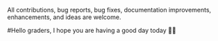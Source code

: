 All contributions, bug reports, bug fixes, documentation improvements, enhancements, and ideas are welcome.

#Hello graders, I hope you are having a good day today 👍🏼

